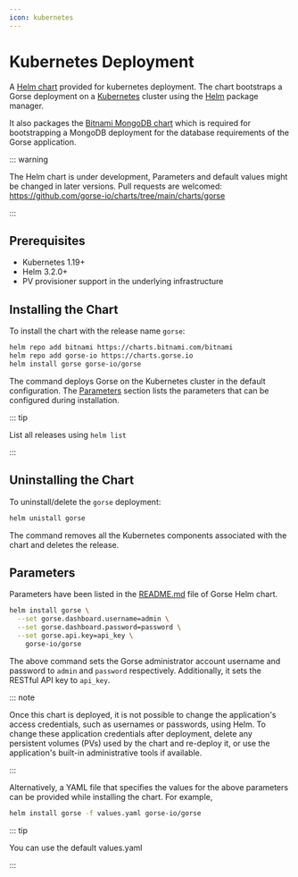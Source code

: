 ```yaml
---
icon: kubernetes
---
```

# Kubernetes Deployment

A [Helm chart](https://artifacthub.io/packages/helm/gorse-io/gorse) provided for kubernetes deployment. The chart bootstraps a Gorse deployment on a [Kubernetes](http://kubernetes.io) cluster using the [Helm](https://helm.sh) package manager.

It also packages the [Bitnami MongoDB chart](https://github.com/bitnami/charts/tree/main/bitnami/mongodb) which is required for bootstrapping a MongoDB deployment for the database requirements of the Gorse application.

::: warning

The Helm chart is under development, Parameters and default values might be changed in later versions. Pull requests are welcomed: https://github.com/gorse-io/charts/tree/main/charts/gorse

:::

## Prerequisites

- Kubernetes 1.19+
- Helm 3.2.0+
- PV provisioner support in the underlying infrastructure

## Installing the Chart

To install the chart with the release name `gorse`:

```bash
helm repo add bitnami https://charts.bitnami.com/bitnami
helm repo add gorse-io https://charts.gorse.io
helm install gorse gorse-io/gorse
```

The command deploys Gorse on the Kubernetes cluster in the default configuration. The [Parameters](#parameters) section lists the parameters that can be configured during installation.

::: tip

List all releases using `helm list`

:::

## Uninstalling the Chart

To uninstall/delete the `gorse` deployment:

```bash
helm unistall gorse
```

The command removes all the Kubernetes components associated with the chart and deletes the release.

## Parameters

Parameters have been listed in the [README.md](https://github.com/gorse-io/charts/tree/main/charts/gorse#parameters) file of Gorse Helm chart.

```bash
helm install gorse \
  --set gorse.dashboard.username=admin \
  --set gorse.dashboard.password=password \
  --set gorse.api.key=api_key \
    gorse-io/gorse
```

The above command sets the Gorse administrator account username and password to `admin` and `password` respectively. Additionally, it sets the RESTful API key to `api_key`.

::: note

Once this chart is deployed, it is not possible to change the application's access credentials, such as usernames or passwords, using Helm. To change these application credentials after deployment, delete any persistent volumes (PVs) used by the chart and re-deploy it, or use the application's built-in administrative tools if available.

:::

Alternatively, a YAML file that specifies the values for the above parameters can be provided while installing the chart. For example,

```bash
helm install gorse -f values.yaml gorse-io/gorse
```

::: tip

You can use the default values.yaml

:::
